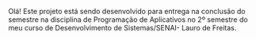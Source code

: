 Olá!
Este projeto está sendo desenvolvido para entrega na conclusão do semestre na disciplina de Programação de Aplicativos no 2º semestre do meu curso de Desenvolvimento de Sistemas/SENAI- Lauro de Freitas.
